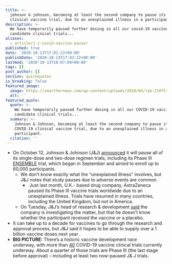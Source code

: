 ```yaml
---
title: >-
  johnson & johnson, becoming at least the second company to pause its covid-19
  clinical vaccine trial, due to an unexplained illness in a participant.
description: >-
  We have temporarily paused further dosing in all our covid-19 vaccine
  candidate clinical trials...
aliases:
  - article/j-j-covid-vaccine-pause/
published: true
date: '2020-10-13T17:02:22+00:00'
publishDate: '2020-10-13T17:02:22+00:00'
lastmod: '2020-10-13T18:07:09+00:00'
tags: []
post_author: []
section: quickquotes
is_breaking: false
featured_image:
  image: https://smarthernews.com/wp-content/uploads/2018/04/lab-2107510_1920.jpg
  alt: ''
featured_quote:
  quote: >-
    We have temporarily paused further dosing in all our COVID-19 vaccine
    candidate clinical trials...
  summary: >-
    Johnson & Johnson, becoming at least the second company to pause its
    COVID-19 clinical vaccine trial, due to an unexplained illness in a
    participant.
  citation: ''
---
```

*   On October 12, Johnson & Johnson (J&J) [announced](\"https://www.jnj.com/our-company/johnson-johnson-temporarily-pauses-all-dosing-in-our-janssen-covid-19-vaccine-candidate-clinical-trials\") it will pause all of its single-dose and two-dose regimen trials, including its Phase III [ENSEMBLE](\"https://www.jnj.com/coronavirus/covid-19-phase-3-study-clinical-protocol\") trial, which began in September and aimed to enroll up to 60,000 participants.
    *   We don’t know exactly what the “unexplained illness” involves, but J&J notes that study pauses due to adverse events are common.
        *    Just last month, U.K.- based drug company, AstraZeneca paused its Phase III vaccine trials worldwide due to an unexplained illness. Trials have resumed in many countries, including the United Kingdom, but not in America.
    *   On Tuesday, J&J’s head of research & development [said](\"https://www.reuters.com/article/us-health-coronavirus-johnson-johnson/jj-says-review-of-illness-that-led-to-pause-of-coronavirus-vaccine-trial-could-take-days-idUSKBN26Y01Q\") the company is investigating the matter, but that he doesn’t know whether the participant received the vaccine or a placebo.
*   It can take up to a decade for vaccines to go through the research and approval process, but J&J said it hopes to be able to supply over a 1 billion vaccine doses next year .
*   **BIG PICTURE:** There’s a historic vaccine development race underway, with more than [40](\"https://www.nytimes.com/interactive/2020/science/coronavirus-vaccine-tracker.html\") COVID-19 vaccine clinical trials currently underway. About a quarter of those trials are Phase III (the last stage before approval) – including at least two now-paused J& J trials.